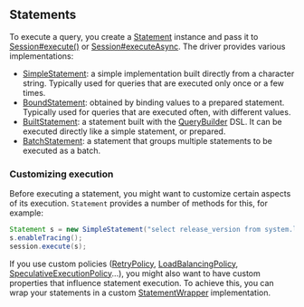<!--
Licensed to the Apache Software Foundation (ASF) under one
or more contributor license agreements.  See the NOTICE file
distributed with this work for additional information
regarding copyright ownership.  The ASF licenses this file
to you under the Apache License, Version 2.0 (the
"License"); you may not use this file except in compliance
with the License.  You may obtain a copy of the License at

  http://www.apache.org/licenses/LICENSE-2.0

Unless required by applicable law or agreed to in writing,
software distributed under the License is distributed on an
"AS IS" BASIS, WITHOUT WARRANTIES OR CONDITIONS OF ANY
KIND, either express or implied.  See the License for the
specific language governing permissions and limitations
under the License.
-->

## Statements

To execute a query, you  create a [Statement] instance and pass it to [Session#execute()][execute] or
[Session#executeAsync][executeAsync]. The driver provides various implementations:

* [SimpleStatement](simple/): a simple implementation built directly from a
  character string. Typically used for queries that are executed only
  once or a few times.
* [BoundStatement](prepared/): obtained by binding values to a prepared
  statement. Typically used for queries that are executed
  often, with different values.
* [BuiltStatement](built/): a statement built with the [QueryBuilder] DSL. It
  can be executed directly like a simple statement, or prepared.
* [BatchStatement](batch/): a statement that groups multiple statements to be
  executed as a batch.


### Customizing execution

Before executing a statement, you might want to customize certain
aspects of its execution. `Statement` provides a number of methods for
this, for example:

```java
Statement s = new SimpleStatement("select release_version from system.local");
s.enableTracing();
session.execute(s);
```

If you use custom policies ([RetryPolicy], [LoadBalancingPolicy],
[SpeculativeExecutionPolicy]...), you might also want to have custom
properties that influence statement execution. To achieve this, you can
wrap your statements in a custom [StatementWrapper] implementation.

[Statement]:                  http://docs.datastax.com/en/drivers/java/2.1/com/datastax/driver/core/Statement.html
[QueryBuilder]:               http://docs.datastax.com/en/drivers/java/2.1/com/datastax/driver/core/querybuilder/QueryBuilder.html
[StatementWrapper]:           http://docs.datastax.com/en/drivers/java/2.1/com/datastax/driver/core/StatementWrapper.html
[RetryPolicy]:                http://docs.datastax.com/en/drivers/java/2.1/com/datastax/driver/core/policies/RetryPolicy.html
[LoadBalancingPolicy]:        http://docs.datastax.com/en/drivers/java/2.1/com/datastax/driver/core/policies/LoadBalancingPolicy.html
[SpeculativeExecutionPolicy]: http://docs.datastax.com/en/drivers/java/2.1/com/datastax/driver/core/policies/SpeculativeExecutionPolicy.html
[execute]:                    http://docs.datastax.com/en/drivers/java/2.1/com/datastax/driver/core/Session.html#execute-com.datastax.driver.core.Statement-
[executeAsync]:               http://docs.datastax.com/en/drivers/java/2.1/com/datastax/driver/core/Session.html#executeAsync-com.datastax.driver.core.Statement-
